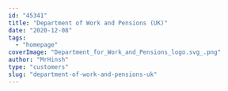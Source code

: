```yaml
---
id: "45341"
title: "Department of Work and Pensions (UK)"
date: "2020-12-08"
tags: 
  - "homepage"
coverImage: "Department_for_Work_and_Pensions_logo.svg_.png"
author: "MrHinsh"
type: "customers"
slug: "department-of-work-and-pensions-uk"
---
```



